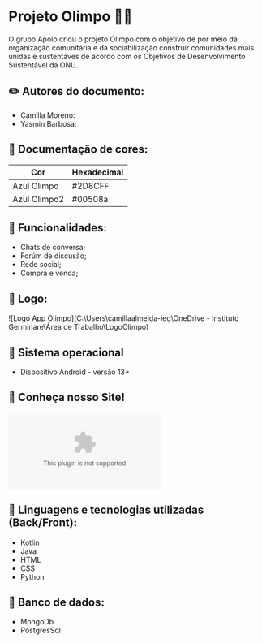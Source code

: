 # Projeto Olimpo 🩵🏦
O grupo Apolo criou o projeto Olimpo com o objetivo de por meio da organização comunitária e da sociabilização construir comunidades mais unidas e sustentáves de acordo com os Objetivos de Desenvolvimento Sustentável da ONU.

## ✏️ Autores do documento:
- Camilla Moreno:
- Yasmin Barbosa:

## 🎨 Documentação de cores:
| Cor               | Hexadecimal  |
| ----------------- | ------------ |
| Azul Olimpo       |    #2D8CFF  |
| Azul Olimpo2      |    #00508a  |

## 🤖 Funcionalidades:
- Chats de conversa;
- Forúm de discusão;
- Rede social;
- Compra e venda;

## 🩵 Logo:
![Logo App Olimpo](C:\Users\camillaalmeida-ieg\OneDrive - Instituto Germinare\Área de Trabalho\LogoOlimpo)

## 🌻 Sistema operacional
- Dispositivo Android - versão 13+

## 📱 Conheça nosso Site!
![Site](https://raw.githubusercontent.com/Luminary-Team/eden-mobile/refs/heads/main/app/release/app-release.apk)

## 🐧 Linguagens e tecnologias utilizadas (Back/Front):
- Kotlin
- Java
- HTML
- CSS
- Python

## 🎲 Banco de dados:
- MongoDb
- PostgresSql